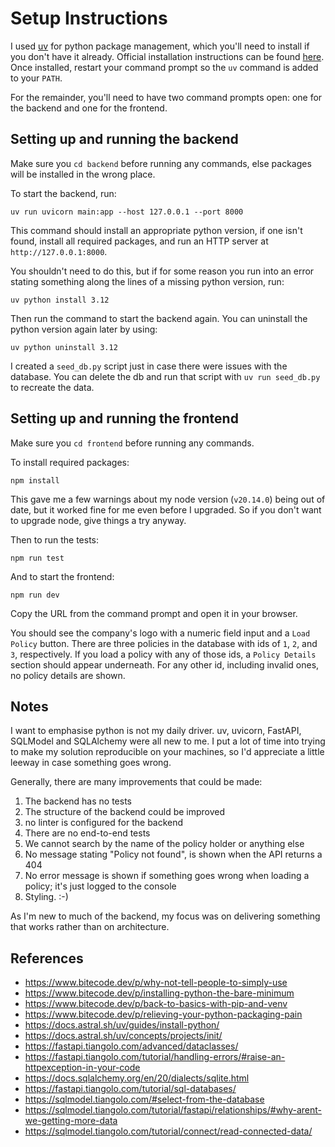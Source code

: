 # Setup Instructions

I used [uv](https://docs.astral.sh/uv/) for python package management, which you'll need to install if you don't have it already. Official installation instructions can be found [here](https://docs.astral.sh/uv/getting-started/installation/#installation-methods). Once installed, restart your command prompt so the `uv` command is added to your `PATH`.

For the remainder, you'll need to have two command prompts open: one for the backend and one for the frontend.

## Setting up and running the backend

Make sure you `cd backend` before running any commands, else packages will be installed in the wrong place.

To start the backend, run:

`uv run uvicorn main:app --host 127.0.0.1 --port 8000`

This command should install an appropriate python version, if one isn't found, install all required packages, and run an HTTP server at `http://127.0.0.1:8000`. 

You shouldn't need to do this, but if for some reason you run into an error stating something along the lines of a missing python version, run:

`uv python install 3.12`

Then run the command to start the backend again. You can uninstall the python version again later by using:

`uv python uninstall 3.12`

I created a `seed_db.py` script just in case there were issues with the database. You can delete the db and run that script with `uv run seed_db.py` to recreate the data.

## Setting up and running the frontend

Make sure you `cd frontend` before running any commands.

To install required packages:

`npm install`

This gave me a few warnings about my node version (`v20.14.0`) being out of date, but it worked fine for me even before I upgraded. So if you don't want to upgrade node, give things a try anyway.

Then to run the tests:

`npm run test`

And to start the frontend:

`npm run dev`

Copy the URL from the command prompt and open it in your browser.

You should see the company's logo with a numeric field input and a `Load Policy` button. There are three policies in the database with ids of `1`, `2`, and `3`, respectively. If you load a policy with any of those ids, a `Policy Details` section should appear underneath. For any other id, including invalid ones, no policy details are shown. 

## Notes

I want to emphasise python is not my daily driver. uv, uvicorn, FastAPI, SQLModel and SQLAlchemy were all new to me. I put a lot of time into trying to make my solution reproducible on your machines, so I'd appreciate a little leeway in case something goes wrong.

Generally, there are many improvements that could be made:

1. The backend has no tests
1. The structure of the backend could be improved
1. no linter is configured for the backend
1. There are no end-to-end tests
1. We cannot search by the name of the policy holder or anything else
1. No message stating "Policy not found", is shown when the API returns a 404
1. No error message is shown if something goes wrong when loading a policy; it's just logged to the console
1. Styling. :-)

As I'm new to much of the backend, my focus was on delivering something that works rather than on architecture.

## References

- https://www.bitecode.dev/p/why-not-tell-people-to-simply-use
- https://www.bitecode.dev/p/installing-python-the-bare-minimum
- https://www.bitecode.dev/p/back-to-basics-with-pip-and-venv
- https://www.bitecode.dev/p/relieving-your-python-packaging-pain
- https://docs.astral.sh/uv/guides/install-python/
- https://docs.astral.sh/uv/concepts/projects/init/
- https://fastapi.tiangolo.com/advanced/dataclasses/
- https://fastapi.tiangolo.com/tutorial/handling-errors/#raise-an-httpexception-in-your-code
- https://docs.sqlalchemy.org/en/20/dialects/sqlite.html
- https://fastapi.tiangolo.com/tutorial/sql-databases/
- https://sqlmodel.tiangolo.com/#select-from-the-database
- https://sqlmodel.tiangolo.com/tutorial/fastapi/relationships/#why-arent-we-getting-more-data
- https://sqlmodel.tiangolo.com/tutorial/connect/read-connected-data/